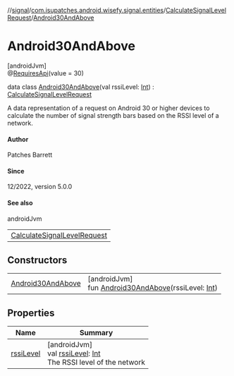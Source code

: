 //[signal](../../../../index.md)/[com.isupatches.android.wisefy.signal.entities](../../index.md)/[CalculateSignalLevelRequest](../index.md)/[Android30AndAbove](index.md)

# Android30AndAbove

[androidJvm]\
@[RequiresApi](https://developer.android.com/reference/kotlin/androidx/annotation/RequiresApi.html)(value = 30)

data class [Android30AndAbove](index.md)(val rssiLevel: [Int](https://kotlinlang.org/api/latest/jvm/stdlib/kotlin/-int/index.html)) : [CalculateSignalLevelRequest](../index.md)

A data representation of a request on Android 30 or higher devices to calculate the number of signal strength bars based on the RSSI level of a network.

#### Author

Patches Barrett

#### Since

12/2022, version 5.0.0

#### See also

androidJvm

| |
|---|
| [CalculateSignalLevelRequest](../index.md) |

## Constructors

| | |
|---|---|
| [Android30AndAbove](-android30-and-above.md) | [androidJvm]<br>fun [Android30AndAbove](-android30-and-above.md)(rssiLevel: [Int](https://kotlinlang.org/api/latest/jvm/stdlib/kotlin/-int/index.html)) |

## Properties

| Name | Summary |
|---|---|
| [rssiLevel](rssi-level.md) | [androidJvm]<br>val [rssiLevel](rssi-level.md): [Int](https://kotlinlang.org/api/latest/jvm/stdlib/kotlin/-int/index.html)<br>The RSSI level of the network |
